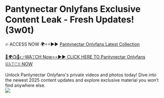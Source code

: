 # Pantynectar Onlyfans Exclusive Content Leak - Fresh Updates! (3w0t)

🔥 ACCESS NOW 🌍==►► <a href="https://tinyurl.com/kvy9nzfs" rel="nofollow">Pantynectar Onlyfans Latest Collection</a>
<br><br>
[🔴🌍📺📱👉WA𝚃CH Now==►► CLICK HERE TO Pantynectar Onlyfans 𝚆𝙰𝚃𝙲𝙷 NOW](https://tinyurl.com/kvy9nzfs)
<br><br>
Unlock Pantynectar Onlyfans's private videos and photos today! Dive into the newest 2025 content updates and explore exclusive material you won’t find anywhere else.
<br>
<a href="https://tinyurl.com/kvy9nzfs" rel="nofollow" data-target="animated-image.originalLink"><img src="https://camo.githubusercontent.com/8a4f000d20f83aca3bf7ec5f350d767afa0574a8a352519fd8cfa583a6f93a33/68747470733a2f2f692e696d6775722e636f6d2f644a486b345a712e676966" data-canonical-src="https://i.imgur.com/dJHk4Zq.gif" style="max-width: 100%; display: inline-block;" data-target="animated-image.originalImage"></a>
<br>
